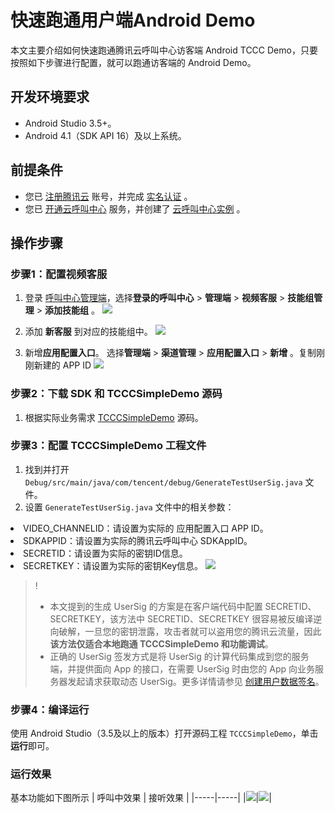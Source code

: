 # 快速跑通用户端Android Demo

本文主要介绍如何快速跑通腾讯云呼叫中心访客端 Android TCCC Demo，只要按照如下步骤进行配置，就可以跑通访客端的 Android Demo。

## 开发环境要求
- Android Studio 3.5+。
- Android 4.1（SDK API 16）及以上系统。

## 前提条件
- 您已 [注册腾讯云](https://cloud.tencent.com/document/product/378/17985) 账号，并完成 [实名认证](https://cloud.tencent.com/document/product/378/3629) 。
- 您已 [开通云呼叫中心](https://cloud.tencent.com/document/product/679/48028#.E6.AD.A5.E9.AA.A41.EF.BC.9A.E5.87.86.E5.A4.87.E5.B7.A5.E4.BD.9C) 服务，并创建了 [云呼叫中心实例](https://cloud.tencent.com/document/product/679/48028#.E6.AD.A5.E9.AA.A42.EF.BC.9A.E5.88.9B.E5.BB.BA.E4.BA.91.E5.91.BC.E5.8F.AB.E4.B8.AD.E5.BF.83.E5.AE.9E.E4.BE.8B) 。

## 操作步骤
[](id:step1)
### 步骤1：配置视频客服
1. 登录 [呼叫中心管理端](https://tccc.qcloud.com/login)，选择**登录的呼叫中心** > **管理端** > **视频客服** > **技能组管理** > **添加技能组** 。
![](docs/AddSkillset.png)

2. 添加 **新客服** 到对应的技能组中。
![](docs/addCustomerService%20.png)

3. 新增**应用配置入口**。 选择**管理端** > **渠道管理** > **应用配置入口** > **新增** 。复制刚刚新建的 APP ID
![](docs/addApp.png)

[](id:step2)
### 步骤2：下载 SDK 和 TCCCSimpleDemo 源码
1. 根据实际业务需求 [TCCCSimpleDemo](https://github.com/tencentyun/TCCCSimpleDemo) 源码。

[](id:step3)
### 步骤3：配置 TCCCSimpleDemo 工程文件
1. 找到并打开 `Debug/src/main/java/com/tencent/debug/GenerateTestUserSig.java` 文件。
3. 设置 `GenerateTestUserSig.java` 文件中的相关参数：
	<ul>
  <li/>VIDEO_CHANNELID：请设置为实际的 应用配置入口 APP ID。
  <li/>SDKAPPID：请设置为实际的腾讯云呼叫中心 SDKAppID。
	<li/>SECRETID：请设置为实际的密钥ID信息。
  <li/>SECRETKEY：请设置为实际的密钥Key信息。
  </ul>
	<img src="https://qcloudimg.tencent-cloud.cn/raw/aa023584f1b36b12e81b556bbe914ce9.png">

>!
>- 本文提到的生成 UserSig 的方案是在客户端代码中配置 SECRETID、SECRETKEY，该方法中 SECRETID、SECRETKEY 很容易被反编译逆向破解，一旦您的密钥泄露，攻击者就可以盗用您的腾讯云流量，因此**该方法仅适合本地跑通 TCCCSimpleDemo 和功能调试**。
>- 正确的 UserSig 签发方式是将 UserSig 的计算代码集成到您的服务端，并提供面向 App 的接口，在需要 UserSig 时由您的 App 向业务服务器发起请求获取动态 UserSig。更多详情请参见 [创建用户数据签名](https://cloud.tencent.com/document/product/679/58260)。


### 步骤4：编译运行
使用 Android Studio（3.5及以上的版本）打开源码工程 `TCCCSimpleDemo`，单击**运行**即可。

### 运行效果
基本功能如下图所示
| 呼叫中效果 | 接听效果 |
|-----|-----|
|![](docs/demo1.jpeg)|![](docs/demo2.jpeg)|


